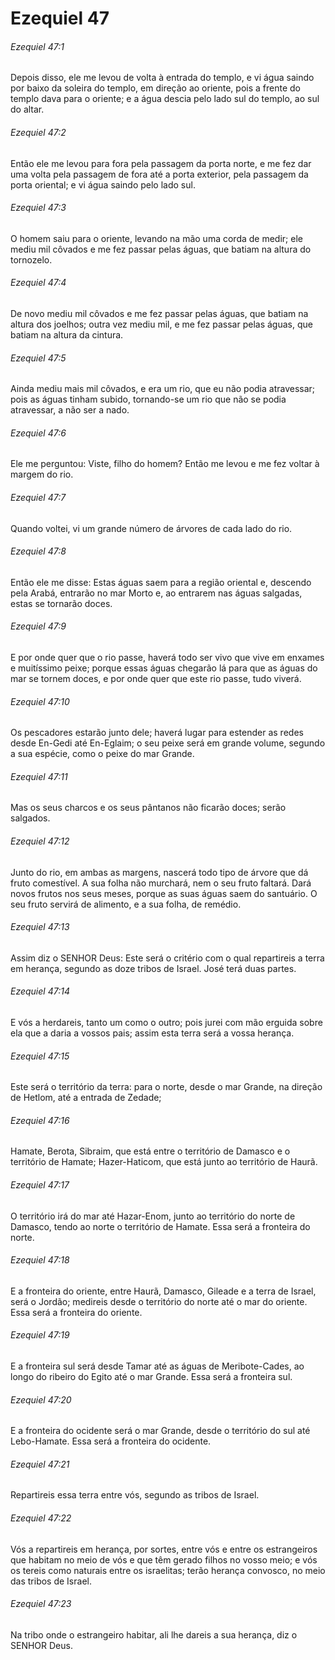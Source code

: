 # Ezequiel 47

###### Ezequiel 47:1

Depois disso, ele me levou de volta à entrada do templo, e vi água saindo por baixo da soleira do templo, em direção ao oriente, pois a frente do templo dava para o oriente; e a água descia pelo lado sul do templo, ao sul do altar.

###### Ezequiel 47:2

Então ele me levou para fora pela passagem da porta norte, e me fez dar uma volta pela passagem de fora até a porta exterior, pela passagem da porta oriental; e vi água saindo pelo lado sul.

###### Ezequiel 47:3

O homem saiu para o oriente, levando na mão uma corda de medir; ele mediu mil côvados e me fez passar pelas águas, que batiam na altura do tornozelo.

###### Ezequiel 47:4

De novo mediu mil côvados e me fez passar pelas águas, que batiam na altura dos joelhos; outra vez mediu mil, e me fez passar pelas águas, que batiam na altura da cintura.

###### Ezequiel 47:5

Ainda mediu mais mil côvados, e era um rio, que eu não podia atravessar; pois as águas tinham subido, tornando-se um rio que não se podia atravessar, a não ser a nado.

###### Ezequiel 47:6

Ele me perguntou: Viste, filho do homem? Então me levou e me fez voltar à margem do rio.

###### Ezequiel 47:7

Quando voltei, vi um grande número de árvores de cada lado do rio.

###### Ezequiel 47:8

Então ele me disse: Estas águas saem para a região oriental e, descendo pela Arabá, entrarão no mar Morto e, ao entrarem nas águas salgadas, estas se tornarão doces.

###### Ezequiel 47:9

E por onde quer que o rio passe, haverá todo ser vivo que vive em enxames e muitíssimo peixe; porque essas águas chegarão lá para que as águas do mar se tornem doces, e por onde quer que este rio passe, tudo viverá.

###### Ezequiel 47:10

Os pescadores estarão junto dele; haverá lugar para estender as redes desde En-Gedi até En-Eglaim; o seu peixe será em grande volume, segundo a sua espécie, como o peixe do mar Grande.

###### Ezequiel 47:11

Mas os seus charcos e os seus pântanos não ficarão doces; serão salgados.

###### Ezequiel 47:12

Junto do rio, em ambas as margens, nascerá todo tipo de árvore que dá fruto comestível. A sua folha não murchará, nem o seu fruto faltará. Dará novos frutos nos seus meses, porque as suas águas saem do santuário. O seu fruto servirá de alimento, e a sua folha, de remédio.

###### Ezequiel 47:13

Assim diz o SENHOR Deus: Este será o critério com o qual repartireis a terra em herança, segundo as doze tribos de Israel. José terá duas partes.

###### Ezequiel 47:14

E vós a herdareis, tanto um como o outro; pois jurei com mão erguida sobre ela que a daria a vossos pais; assim esta terra será a vossa herança.

###### Ezequiel 47:15

Este será o território da terra: para o norte, desde o mar Grande, na direção de Hetlom, até a entrada de Zedade;

###### Ezequiel 47:16

Hamate, Berota, Sibraim, que está entre o território de Damasco e o território de Hamate; Hazer-Haticom, que está junto ao território de Haurã.

###### Ezequiel 47:17

O território irá do mar até Hazar-Enom, junto ao território do norte de Damasco, tendo ao norte o território de Hamate. Essa será a fronteira do norte.

###### Ezequiel 47:18

E a fronteira do oriente, entre Haurã, Damasco, Gileade e a terra de Israel, será o Jordão; medireis desde o território do norte até o mar do oriente. Essa será a fronteira do oriente.

###### Ezequiel 47:19

E a fronteira sul será desde Tamar até as águas de Meribote-Cades, ao longo do ribeiro do Egito até o mar Grande. Essa será a fronteira sul.

###### Ezequiel 47:20

E a fronteira do ocidente será o mar Grande, desde o território do sul até Lebo-Hamate. Essa será a fronteira do ocidente.

###### Ezequiel 47:21

Repartireis essa terra entre vós, segundo as tribos de Israel.

###### Ezequiel 47:22

Vós a repartireis em herança, por sortes, entre vós e entre os estrangeiros que habitam no meio de vós e que têm gerado filhos no vosso meio; e vós os tereis como naturais entre os israelitas; terão herança convosco, no meio das tribos de Israel.

###### Ezequiel 47:23

Na tribo onde o estrangeiro habitar, ali lhe dareis a sua herança, diz o SENHOR Deus.

